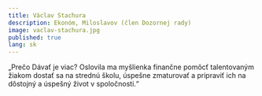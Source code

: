 ```yaml
---
title: Václav Stachura
description: Ekonóm, Miloslavov (člen Dozornej rady)
image: vaclav-stachura.jpg
published: true
lang: sk
---
```

„Prečo Dávať je viac? Oslovila ma myšlienka finančne pomôcť talentovaným žiakom dostať sa na strednú školu, úspešne zmaturovať a pripraviť ich na dôstojný a úspešný život v spoločnosti.“
